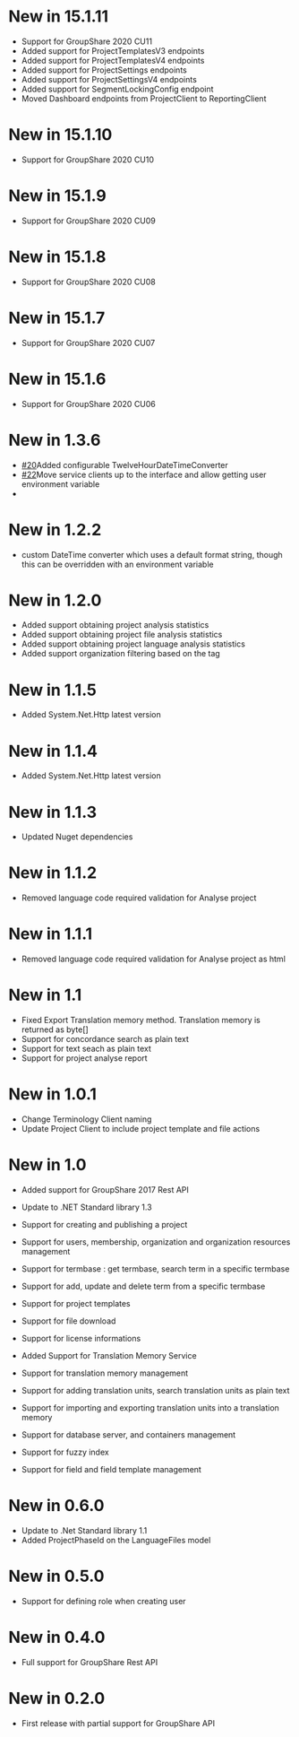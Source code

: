 # New in 15.1.11
* Support for GroupShare 2020 CU11
* Added support for ProjectTemplatesV3 endpoints
* Added support for ProjectTemplatesV4 endpoints
* Added support for ProjectSettings endpoints
* Added support for ProjectSettingsV4 endpoints
* Added support for SegmentLockingConfig endpoint
* Moved Dashboard endpoints from ProjectClient to ReportingClient

# New in 15.1.10
* Support for GroupShare 2020 CU10

# New in 15.1.9
* Support for GroupShare 2020 CU09

# New in 15.1.8
* Support for GroupShare 2020 CU08

# New in 15.1.7
* Support for GroupShare 2020 CU07

# New in 15.1.6
* Support for GroupShare 2020 CU06

# New in 1.3.6
* [#20](https://github.com/sdl/groupsharekit.net/pull/20)Added configurable TwelveHourDateTimeConverter
* [#22](https://github.com/sdl/groupsharekit.net/pull/22)Move service clients up to the interface and allow getting user environment variable
*

# New in 1.2.2
* custom DateTime converter which uses a default format string, though this can be overridden with an environment variable

# New in 1.2.0

* Added support obtaining project analysis statistics
* Added support obtaining project file analysis statistics
* Added support obtaining project language analysis statistics
* Added support organization filtering based on the tag

# New in 1.1.5
* Added System.Net.Http latest version

# New in 1.1.4
* Added System.Net.Http latest version

# New in 1.1.3
* Updated Nuget dependencies

# New in 1.1.2
* Removed language code required validation for Analyse project

# New in 1.1.1
* Removed language code required validation for Analyse project as html

# New in 1.1
* Fixed Export Translation memory method. Translation memory is returned as byte[]
* Support for concordance search as plain text
* Support for text seach as plain text
* Support for  project analyse report

# New in 1.0.1

* Change Terminology Client naming
* Update Project Client to include project template and file actions

# New in 1.0

* Added support for GroupShare 2017 Rest API
* Update to .NET Standard library 1.3
* Support for creating and publishing a project
* Support for users, membership, organization and organization resources management
* Support for termbase : get termbase, search term in a specific termbase
* Support for add, update and delete term from a specific termbase
* Support for project templates
* Support for file download
* Support for license informations

* Added Support for Translation Memory Service
* Support for translation memory management
* Support for adding translation units, search translation units as plain text
* Support for importing and exporting translation units into a translation memory
* Support for database server, and containers management
* Support for fuzzy index
* Support for field and field template management

# New in 0.6.0

* Update to .Net Standard library 1.1
* Added ProjectPhaseId on the LanguageFiles model


# New in 0.5.0

* Support for defining role when creating user

# New in 0.4.0

* Full support for GroupShare Rest API

# New in 0.2.0

* First release with partial support for GroupShare API